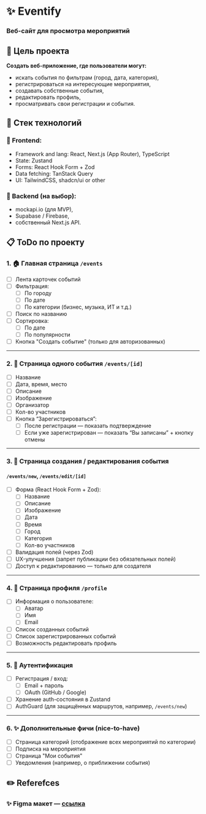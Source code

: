 # ✨ Eventify

### Веб-сайт для просмотра мероприятий

## 🎯 Цель проекта

__Создать веб-приложение, где пользователи могут:__
- искать события по фильтрам (город, дата, категория),
- регистрироваться на интересующие мероприятия,
- создавать собственные события,
- редактировать профиль,
- просматривать свои регистрации и события.

## 🧩 Стек технологий

### 📱 Frontend:
  - Framework and lang: React, Next.js (App Router), TypeScript
  - State: Zustand
  - Forms: React Hook Form + Zod
  - Data fetching: TanStack Query
  - UI: TailwindCSS, shadcn/ui or other
### 💾 Backend (на выбор):
  - mockapi.io (для MVP),
  - Supabase / Firebase,
  - собственный Next.js API.

## 📋 ToDo по проекту

### 1. 🏠 Главная страница `/events`
- [ ] Лента карточек событий  
- [ ] Фильтрация:
  - [ ] По городу  
  - [ ] По дате  
  - [ ] По категории (бизнес, музыка, ИТ и т.д.)  
- [ ] Поиск по названию  
- [ ] Сортировка:
  - [ ] По дате  
  - [ ] По популярности  
- [ ] Кнопка "Создать событие" (только для авторизованных)

---

### 2. 📅 Страница одного события `/events/[id]`
- [ ] Название  
- [ ] Дата, время, место  
- [ ] Описание  
- [ ] Изображение  
- [ ] Организатор  
- [ ] Кол-во участников  
- [ ] Кнопка “Зарегистрироваться”:
  - [ ] После регистрации — показать подтверждение  
  - [ ] Если уже зарегистрирован — показать “Вы записаны” + кнопку отмены

---

### 3. 📝 Страница создания / редактирования события
#### `/events/new`, `/events/edit/[id]`
- [ ] Форма (React Hook Form + Zod):
  - [ ] Название  
  - [ ] Описание  
  - [ ] Изображение  
  - [ ] Дата  
  - [ ] Время  
  - [ ] Город  
  - [ ] Категория  
  - [ ] Кол-во участников  
- [ ] Валидация полей (через Zod)  
- [ ] UX-улучшения (запрет публикации без обязательных полей)  
- [ ] Доступ к редактированию — только для создателя

---

### 4. 👤 Страница профиля `/profile`
- [ ] Информация о пользователе:
  - [ ] Аватар  
  - [ ] Имя  
  - [ ] Email  
- [ ] Список созданных событий  
- [ ] Список зарегистрированных событий  
- [ ] Возможность редактировать профиль

---

### 5. 🔐 Аутентификация
- [ ] Регистрация / вход:
  - [ ] Email + пароль  
  - [ ] OAuth (GitHub / Google)  
- [ ] Хранение auth-состояния в Zustand  
- [ ] AuthGuard (для защищённых маршрутов, например, `/events/new`)

---

### 6. ✨ Дополнительные фичи (nice-to-have)
- [ ] Страница категорий (отображение всех мероприятий по категории)  
- [ ] Подписка на мероприятия  
- [ ] Страница "Мои события"  
- [ ] Уведомления (например, о приближении события)

## ✏️ Referefces

### ✨ Figma макет — [ссылка](https://www.figma.com/design/5J82zrve5jpHIjwKRAPaNZ/Eventify---An-Event-Finder-Website----EventJoy---A-small-Event-Planning-app--Community-?node-id=0-1&p=f&t=7QGpCI0ctKRSFivs-0)
